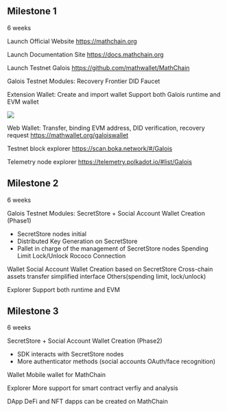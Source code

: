 ## Milestone 1

6 weeks

Launch Official Website
https://mathchain.org

Launch Documentation Site
https://docs.mathchain.org

Launch Testnet Galois
https://github.com/mathwallet/MathChain

Galois Testnet Modules:
Recovery
Frontier
DID
Faucet

Extension Wallet:
Create and import wallet
Support both Galois runtime and EVM wallet

![](http://qiniu.eth.fm/2021-01-11-16103480018935.jpg)

Web Wallet:
Transfer, binding EVM address, DID verification, recovery request
https://mathwallet.org/galoiswallet

Testnet block explorer
https://scan.boka.network/#/Galois

Telemetry node explorer
https://telemetry.polkadot.io/#list/Galois

## Milestone 2

6 weeks

Galois Testnet Modules:
SecretStore + Social Account Wallet Creation (Phase1)
- SecretStore nodes initial
- Distributed Key Generation on SecretStore
- Pallet in charge of the management of SecretStore nodes
Spending Limit
Lock/Unlock
Rococo Connection

Wallet
Social Account Wallet Creation based on SecretStore
Cross-chain assets transfer simplified interface
Others(spending limit, lock/unlock)

Explorer
Support both runtime and EVM

## Milestone 3

6 weeks

SecretStore + Social Account Wallet Creation (Phase2)
- SDK interacts with SecretStore nodes
- More authenticator methods (social accounts OAuth/face recognition)

Wallet
Mobile wallet for MathChain

Explorer
More support for smart contract verfiy and analysis

DApp
DeFi and NFT dapps can be created on MathChain
